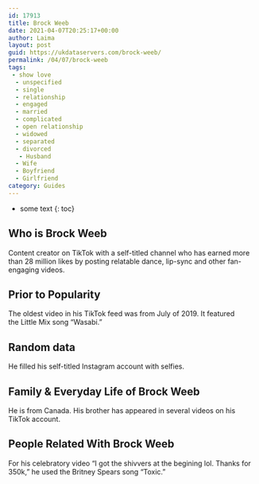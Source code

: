 ```yaml
---
id: 17913
title: Brock Weeb
date: 2021-04-07T20:25:17+00:00
author: Laima
layout: post
guid: https://ukdataservers.com/brock-weeb/
permalink: /04/07/brock-weeb
tags:
 - show love
  - unspecified
  - single
  - relationship
  - engaged
  - married
  - complicated
  - open relationship
  - widowed
  - separated
  - divorced
   - Husband
  - Wife
  - Boyfriend
  - Girlfriend
category: Guides
---
```


* some text
{: toc}


## Who is Brock Weeb
                  
                  
                  
Content creator on TikTok with a self-titled channel who has earned more than 28 million likes by posting relatable dance, lip-sync and other fan-engaging videos. 
                  
              
            
              
            
                
                
                
## Prior to Popularity
                  
                  
                  
The oldest video in his TikTok feed was from July of 2019. It featured the Little Mix song &#8220;Wasabi.&#8221;
                  
              
            
              
            
                
                
                
## Random data
                  
                  
                  
He filled his self-titled Instagram account with selfies. 
                  
              
            
              
            
                
                
                
## Family & Everyday Life of Brock Weeb
                  
                  
                  
He is from Canada. His brother has appeared in several videos on his TikTok account.
                  
              
            
              
            
                
                
                
## People Related With Brock Weeb
                  
                  
                  
For his celebratory video &#8220;I got the shivvers at the begining lol. Thanks for 350k,&#8221; he used the Britney Spears song &#8220;Toxic.&#8221;
                  
              
            
              
            
                
              
            
              
              
            
            
              
            
          
          
          